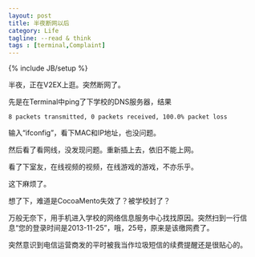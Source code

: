 ```yaml
---
layout: post
title: 半夜断网以后
category: Life
tagline: --read & think
tags : [terminal,Complaint]
---
```

{% include JB/setup %}

半夜，正在V2EX上逛。突然断网了。

先是在Terminal中ping了下学校的DNS服务器，结果

`8 packets transmitted, 0 packets received, 100.0% packet loss`

输入“ifconfig”，看下MAC和IP地址，也没问题。

然后看了看网线，没发现问题。重新插上去，依旧不能上网。

看了下室友，在线视频的视频，在线游戏的游戏，不亦乐乎。

这下麻烦了。

想了下，难道是CocoaMento失效了？被学校封了？

万般无奈下，用手机进入学校的网络信息服务中心找找原因。突然扫到一行信息“您的登录时间是2013-11-25”，哦，25号，原来是该缴网费了。

突然意识到电信运营商发的平时被我当作垃圾短信的续费提醒还是很贴心的。